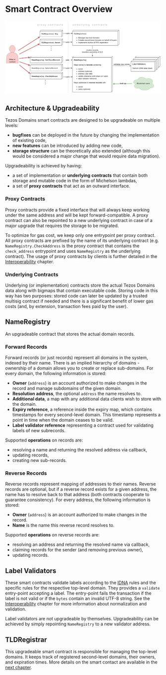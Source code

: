 # Smart Contract Overview

![Overview of Smart Contracts](../.gitbook/assets/smart_contracts.png)

## Architecture & Upgradeability

Tezos Domains smart contracts are designed to be upgradeable on multiple levels:

* **bugfixes** can be deployed in the future by changing the implementation of existing code,
* **new features** can be introduced by adding new code,
* **storage structure** can be theoretically also extended \(although this would be considered a major change that would require data migration\).

Upgradeability is achieved by having:

* a set of implementation or **underlying** **contracts** that contain both storage and mutable code in the form of Michelson lambdas,
* a set of **proxy contracts** that act as an outward interface.

### Proxy Contracts

Proxy contracts provide a fixed interface that will always keep working under the same address and will be kept forward-compatible. A proxy contract can also be repointed to a new underlying contract in case of a major upgrade that requires the storage to be migrated.

To optimize for gas cost, we keep only one entrypoint per proxy contract. All proxy contracts are prefixed by the name of its underlying contract \(e.g. `NameRegistry.CheckAddress` is the proxy contract that contains the `check_address` entrypoint and uses `NameRegistry` as the underlying contract\). The usage of proxy contracts by clients is further detailed in the [Interoperability](../interoperability/interoperability.md) chapter.

### Underlying Contracts

Underlying \(or implementation\) contracts store the actual Tezos Domains data along with bigmaps that contain executable code. Storing code in this way has two purposes: stored code can later be updated by a trusted multisig contract if needed and there is a significant benefit of lower gas costs \(and, by extension, transaction fees paid by the user\).

## NameRegistry

An upgradeable contract that stores the actual domain records.

### Forward Records

Forward records \(or just records\) represent all domains in the system, indexed by their name. There is an implied hierarchy of domains - ownership of a domain allows you to create or replace sub-domains. For every domain, the following information is stored:

* **Owner** \(`address`\) is an account authorized to make changes in the record and manage subdomains of the given domain.
* **Resolution address**, the optional `address` the name resolves to.
* **Additional data**, a map with any additional data clients wish to store with the domain.
* **Expiry reference**, a reference inside the expiry map, which contains timestamps for every second-level domain. This timestamp represents a point in time when the domain ceases to be valid.
* **Label validator reference** representing a contract used for validating labels of new subrecords.

Supported **operations** on records are:

* resolving a name and returning the resolved address via callback,
* updating records,
* creating new sub-records.

### Reverse Records

Reverse records represent mapping of addresses to their names. Reverse records are optional, but if a reverse record exists for a given address, the name has to resolve back to that address \(both contracts cooperate to guarantee consistency\). For every address, the following information is stored:

* **Owner** \(`address`\) is an account authorized to make changes in the record.
* **Name** is the name this reverse record resolves to.

Supported **operations** on reverse records are:

* resolving an address and returning the resolved name via callback,
* claiming records for the sender \(and removing previous owner\),
* updating records.

## Label Validators

These smart contracts validate labels according to the [IDNA](https://en.wikipedia.org/wiki/Internationalized_domain_name) rules and the specific rules for the respective top-level domain. They provides a `validate` entry-point accepting a label. The entry-point fails the transaction if the label is not valid or if the `bytes` contain an invalid UTF-8 string. See the [Interoperability](../interoperability/interoperability.md) chapter for more information about normalization and validation.

Label validators are not upgradeable by themselves. Upgradeability can be achieved by simply repointing `NameRegistry` to a new validator address.

## TLDRegistrar

This upgradeable smart contract is responsible for managing the top-level domains. It keeps track of registered second-level domains, their owners, and expiration times. More details on the smart contact are available in the [next chapter](top-level-domain-registrar.md).

